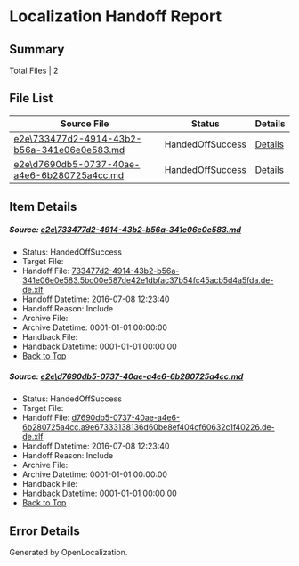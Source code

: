# <a name='report-top'></a> Localization Handoff Report

## Summary
 Total Files | 2

## File List
 Source File | Status | Details 
 ----------- | ------ | ------- 
 [e2e\733477d2-4914-43b2-b56a-341e06e0e583.md](https://github.com/OpenLocalizationTestOrg/oltest/blob/4d7da9f5ea52f0b9ceaf415739bfc28b118ebc74/e2e/733477d2-4914-43b2-b56a-341e06e0e583.md) | HandedOffSuccess | [Details](#102a9c1486a64f1948e06c5c42131b6339412c1a3)
 [e2e\d7690db5-0737-40ae-a4e6-6b280725a4cc.md](https://github.com/OpenLocalizationTestOrg/oltest/blob/4d7da9f5ea52f0b9ceaf415739bfc28b118ebc74/e2e/d7690db5-0737-40ae-a4e6-6b280725a4cc.md) | HandedOffSuccess | [Details](#1f1d46d864fd7ed08fb7bcb90076fa0c079984bb4)

## Item Details
##### <a name='102a9c1486a64f1948e06c5c42131b6339412c1a3'></a> Source: [e2e\733477d2-4914-43b2-b56a-341e06e0e583.md](https://github.com/OpenLocalizationTestOrg/oltest/blob/4d7da9f5ea52f0b9ceaf415739bfc28b118ebc74/e2e/733477d2-4914-43b2-b56a-341e06e0e583.md)
* Status: HandedOffSuccess
* Target File: 
* Handoff File: [733477d2-4914-43b2-b56a-341e06e0e583.5bc00e587de42e1dbfac37b54fc45acb5d4a5fda.de-de.xlf](https://github.com/OpenLocalizationTestOrg/olhandoff-e2e/blob/3affe1dc069daa9e2ebab2853edd95374a96bd82/ol-handoff/OpenLocalizationTestOrg/oltest-dede-fly/ci/ht/733477d2-4914-43b2-b56a-341e06e0e583.5bc00e587de42e1dbfac37b54fc45acb5d4a5fda.de-de.xlf)
* Handoff Datetime: 2016-07-08 12:23:40
* Handoff Reason: Include
* Archive File: 
* Archive Datetime: 0001-01-01 00:00:00
* Handback File: 
* Handback Datetime: 0001-01-01 00:00:00
* [Back to Top](#report-top)

##### <a name='1f1d46d864fd7ed08fb7bcb90076fa0c079984bb4'></a> Source: [e2e\d7690db5-0737-40ae-a4e6-6b280725a4cc.md](https://github.com/OpenLocalizationTestOrg/oltest/blob/4d7da9f5ea52f0b9ceaf415739bfc28b118ebc74/e2e/d7690db5-0737-40ae-a4e6-6b280725a4cc.md)
* Status: HandedOffSuccess
* Target File: 
* Handoff File: [d7690db5-0737-40ae-a4e6-6b280725a4cc.a9e67333138136d60be8ef404cf60632c1f40226.de-de.xlf](https://github.com/OpenLocalizationTestOrg/olhandoff-e2e/blob/3affe1dc069daa9e2ebab2853edd95374a96bd82/ol-handoff/OpenLocalizationTestOrg/oltest-dede-fly/ci/ht/d7690db5-0737-40ae-a4e6-6b280725a4cc.a9e67333138136d60be8ef404cf60632c1f40226.de-de.xlf)
* Handoff Datetime: 2016-07-08 12:23:40
* Handoff Reason: Include
* Archive File: 
* Archive Datetime: 0001-01-01 00:00:00
* Handback File: 
* Handback Datetime: 0001-01-01 00:00:00
* [Back to Top](#report-top)


## Error Details

Generated by OpenLocalization.
